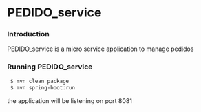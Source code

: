 # PEDIDO_service
### Introduction 

PEDIDO_service is a micro service application to manage pedidos

### Running PEDIDO_service

```sh
 $ mvn clean package
 $ mvn spring-boot:run
```

the application will be listening on port 8081